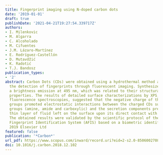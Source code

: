 ```yaml
---
title: Fingerprint imaging using N-doped carbon dots
date: '2019-01-01'
draft: true
publishDate: '2021-04-21T19:27:54.339717Z'
authors:
- I. Milenkovic
- M. Algarra
- C. Alcoholado
- M. Cifuentes
- J.M. Lázaro-Martínez
- E. Rodríguez-Castellón
- D. Mutavdžić
- K. Radotić
- T.J. Bandosz
publication_types:
- '2'
abstract: Carbon Dots (CDs) were obtained using a hydrothermal method and used for
  the detection of fingerprints through fluorescent imaging. Synthesized CDs exhibited
  a brightness emission at 495 nm, which was related to their structural and chemical
  properties. The results of detailed surface characterizations by XPS, ss-NMR and
  fluorescence spectroscopies, suggested that the negative charge of the functionals
  groups promoted electrostatic interactions between the charged CDs surface functional
  groups (amine, amide and carboxylic) and the secretion components present in the
  thin layer of fluid left on the surface upon its direct contact with human fingers.
  The obtained results were validated by the scientific protocol of the Police Automated
  Fingerprint Identification System (AFIS) based on a biometric identification. ©
  2019 Elsevier Ltd
featured: false
publication: '*Carbon*'
url_pdf: https://www.scopus.com/inward/record.uri?eid=2-s2.0-85060027083&doi=10.1016%2fj.carbon.2018.12.102&partnerID=40&md5=f3b406e4af94886a2fef512bf95a6327
doi: 10.1016/j.carbon.2018.12.102
---
```



